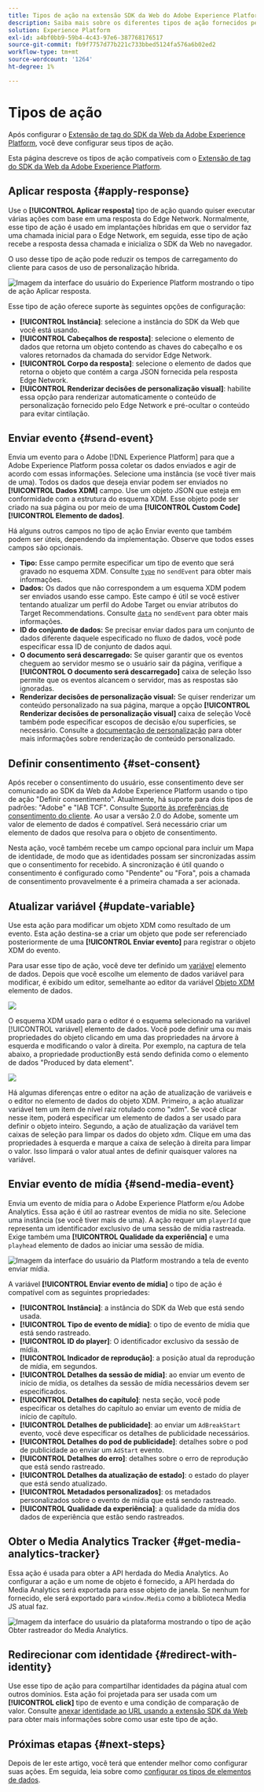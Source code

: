 ```yaml
---
title: Tipos de ação na extensão SDK da Web do Adobe Experience Platform
description: Saiba mais sobre os diferentes tipos de ação fornecidos pela extensão de tag do Adobe Experience Platform Web SDK.
solution: Experience Platform
exl-id: a4bf0bb9-59b4-4c43-97e6-387768176517
source-git-commit: fb9f7757d77b221c733bbed5124fa576a6b02ed2
workflow-type: tm+mt
source-wordcount: '1264'
ht-degree: 1%

---
```



# Tipos de ação

Após configurar o [Extensão de tag do SDK da Web da Adobe Experience Platform](web-sdk-extension-configuration.md), você deve configurar seus tipos de ação.

Esta página descreve os tipos de ação compatíveis com o [Extensão de tag do SDK da Web da Adobe Experience Platform](web-sdk-extension-configuration.md).


## Aplicar resposta {#apply-response}

Use o **[!UICONTROL Aplicar resposta]** tipo de ação quando quiser executar várias ações com base em uma resposta do Edge Network. Normalmente, esse tipo de ação é usado em implantações híbridas em que o servidor faz uma chamada inicial para o Edge Network, em seguida, esse tipo de ação recebe a resposta dessa chamada e inicializa o SDK da Web no navegador.

O uso desse tipo de ação pode reduzir os tempos de carregamento do cliente para casos de uso de personalização híbrida.

![Imagem da interface do usuário do Experience Platform mostrando o tipo de ação Aplicar resposta.](assets/apply-response.png)

Esse tipo de ação oferece suporte às seguintes opções de configuração:

* **[!UICONTROL Instância]**: selecione a instância do SDK da Web que você está usando.
* **[!UICONTROL Cabeçalhos de resposta]**: selecione o elemento de dados que retorna um objeto contendo as chaves do cabeçalho e os valores retornados da chamada do servidor Edge Network.
* **[!UICONTROL Corpo da resposta]**: selecione o elemento de dados que retorna o objeto que contém a carga JSON fornecida pela resposta Edge Network.
* **[!UICONTROL Renderizar decisões de personalização visual]**: habilite essa opção para renderizar automaticamente o conteúdo de personalização fornecido pelo Edge Network e pré-ocultar o conteúdo para evitar cintilação.

## Enviar evento {#send-event}

Envia um evento para o Adobe [!DNL Experience Platform] para que a Adobe Experience Platform possa coletar os dados enviados e agir de acordo com essas informações. Selecione uma instância (se você tiver mais de uma). Todos os dados que deseja enviar podem ser enviados no **[!UICONTROL Dados XDM]** campo. Use um objeto JSON que esteja em conformidade com a estrutura do esquema XDM. Esse objeto pode ser criado na sua página ou por meio de uma **[!UICONTROL Custom Code]** **[!UICONTROL Elemento de dados]**.

Há alguns outros campos no tipo de ação Enviar evento que também podem ser úteis, dependendo da implementação. Observe que todos esses campos são opcionais.

* **Tipo:** Esse campo permite especificar um tipo de evento que será gravado no esquema XDM. Consulte [`type`](/help/web-sdk/commands/sendevent/type.md) no `sendEvent` para obter mais informações.
* **Dados:** Os dados que não correspondem a um esquema XDM podem ser enviados usando esse campo. Este campo é útil se você estiver tentando atualizar um perfil do Adobe Target ou enviar atributos do Target Recommendations. Consulte [`data`](/help/web-sdk/commands/sendevent/data.md) no `sendEvent` para obter mais informações.<!--- **Merge ID:** If you would like to specify a merge ID for your event, you can do so in this field. Please note that the solutions downstream are not able to merge your event data at this time. -->
* **ID do conjunto de dados:** Se precisar enviar dados para um conjunto de dados diferente daquele especificado no fluxo de dados, você pode especificar essa ID de conjunto de dados aqui.
* **O documento será descarregado:** Se quiser garantir que os eventos cheguem ao servidor mesmo se o usuário sair da página, verifique a **[!UICONTROL O documento será descarregado]** caixa de seleção Isso permite que os eventos alcancem o servidor, mas as respostas são ignoradas.
* **Renderizar decisões de personalização visual:** Se quiser renderizar um conteúdo personalizado na sua página, marque a opção **[!UICONTROL Renderizar decisões de personalização visual]** caixa de seleção Você também pode especificar escopos de decisão e/ou superfícies, se necessário. Consulte a [documentação de personalização](/help/web-sdk/personalization/rendering-personalization-content.md#automatically-rendering-content) para obter mais informações sobre renderização de conteúdo personalizado.

## Definir consentimento {#set-consent}

Após receber o consentimento do usuário, esse consentimento deve ser comunicado ao SDK da Web da Adobe Experience Platform usando o tipo de ação &quot;Definir consentimento&quot;. Atualmente, há suporte para dois tipos de padrões: &quot;Adobe&quot; e &quot;IAB TCF&quot;. Consulte [Suporte às preferências de consentimento do cliente](../../../../web-sdk/commands/setconsent.md). Ao usar a versão 2.0 do Adobe, somente um valor de elemento de dados é compatível. Será necessário criar um elemento de dados que resolva para o objeto de consentimento.

Nesta ação, você também recebe um campo opcional para incluir um Mapa de identidade, de modo que as identidades possam ser sincronizadas assim que o consentimento for recebido. A sincronização é útil quando o consentimento é configurado como &quot;Pendente&quot; ou &quot;Fora&quot;, pois a chamada de consentimento provavelmente é a primeira chamada a ser acionada.

## Atualizar variável {#update-variable}

Use esta ação para modificar um objeto XDM como resultado de um evento. Esta ação destina-se a criar um objeto que pode ser referenciado posteriormente de uma **[!UICONTROL Enviar evento]** para registrar o objeto XDM do evento.

Para usar esse tipo de ação, você deve ter definido um [variável](data-element-types.md#variable) elemento de dados. Depois que você escolhe um elemento de dados variável para modificar, é exibido um editor, semelhante ao editor da variável [Objeto XDM](data-element-types.md#xdm-object) elemento de dados.

![](assets/update-variable.png)

O esquema XDM usado para o editor é o esquema selecionado na variável [!UICONTROL variável] elemento de dados. Você pode definir uma ou mais propriedades do objeto clicando em uma das propriedades na árvore à esquerda e modificando o valor à direita. Por exemplo, na captura de tela abaixo, a propriedade productionBy está sendo definida como o elemento de dados &quot;Produced by data element&quot;.

![](assets/update-variable-set-property.png)

Há algumas diferenças entre o editor na ação de atualização de variáveis e o editor no elemento de dados do objeto XDM. Primeiro, a ação atualizar variável tem um item de nível raiz rotulado como &quot;xdm&quot;. Se você clicar nesse item, poderá especificar um elemento de dados a ser usado para definir o objeto inteiro. Segundo, a ação de atualização da variável tem caixas de seleção para limpar os dados do objeto xdm. Clique em uma das propriedades à esquerda e marque a caixa de seleção à direita para limpar o valor. Isso limpará o valor atual antes de definir quaisquer valores na variável.

## Enviar evento de mídia {#send-media-event}

Envia um evento de mídia para o Adobe Experience Platform e/ou Adobe Analytics. Essa ação é útil ao rastrear eventos de mídia no site. Selecione uma instância (se você tiver mais de uma). A ação requer um `playerId` que representa um identificador exclusivo de uma sessão de mídia rastreada. Exige também uma **[!UICONTROL Qualidade da experiência]** e uma `playhead` elemento de dados ao iniciar uma sessão de mídia.

![Imagem da interface do usuário da Platform mostrando a tela de evento enviar mídia.](assets/send-media-event.png)

A variável **[!UICONTROL Enviar evento de mídia]** o tipo de ação é compatível com as seguintes propriedades:

* **[!UICONTROL Instância]**: a instância do SDK da Web que está sendo usada.
* **[!UICONTROL Tipo de evento de mídia]**: o tipo de evento de mídia que está sendo rastreado.
* **[!UICONTROL ID do player]**: O identificador exclusivo da sessão de mídia.
* **[!UICONTROL Indicador de reprodução]**: a posição atual da reprodução de mídia, em segundos.
* **[!UICONTROL Detalhes da sessão de mídia]**: ao enviar um evento de início de mídia, os detalhes da sessão de mídia necessários devem ser especificados.
* **[!UICONTROL Detalhes do capítulo]**: nesta seção, você pode especificar os detalhes do capítulo ao enviar um evento de mídia de início de capítulo.
* **[!UICONTROL Detalhes de publicidade]**: ao enviar um `AdBreakStart` evento, você deve especificar os detalhes de publicidade necessários.
* **[!UICONTROL Detalhes do pod de publicidade]**: detalhes sobre o pod de publicidade ao enviar um `AdStart` evento.
* **[!UICONTROL Detalhes do erro]**: detalhes sobre o erro de reprodução que está sendo rastreado.
* **[!UICONTROL Detalhes da atualização de estado]**: o estado do player que está sendo atualizado.
* **[!UICONTROL Metadados personalizados]**: os metadados personalizados sobre o evento de mídia que está sendo rastreado.
* **[!UICONTROL Qualidade da experiência]**: a qualidade da mídia dos dados de experiência que estão sendo rastreados.

## Obter o Media Analytics Tracker {#get-media-analytics-tracker}

Essa ação é usada para obter a API herdada do Media Analytics. Ao configurar a ação e um nome de objeto é fornecido, a API herdada do Media Analytics será exportada para esse objeto de janela. Se nenhum for fornecido, ele será exportado para `window.Media` como a biblioteca Media JS atual faz.

![Imagem da interface do usuário da plataforma mostrando o tipo de ação Obter rastreador do Media Analytics.](assets/get-media-analytics-tracker.png)

## Redirecionar com identidade {#redirect-with-identity}

Use esse tipo de ação para compartilhar identidades da página atual com outros domínios. Esta ação foi projetada para ser usada com um **[!UICONTROL click]** tipo de evento e uma condição de comparação de valor. Consulte [anexar identidade ao URL usando a extensão SDK da Web](../../../../web-sdk/commands/appendidentitytourl.md#extension) para obter mais informações sobre como usar este tipo de ação.

## Próximas etapas {#next-steps}

Depois de ler este artigo, você terá que entender melhor como configurar suas ações. Em seguida, leia sobre como [configurar os tipos de elementos de dados](data-element-types.md).
